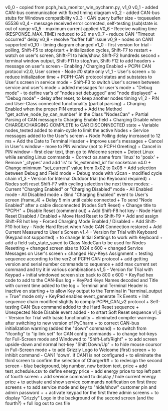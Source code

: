 v0_0  - copied from pcph_hub_monitor_win_pycharm.py, v1_0
v0_1  - added CAN-bus communication with fixed timing diagram
v0_2  - added CAN-bus stubs for Windows compatibility
v0_3  - CAN query buffer size - txqueuelen 65536
v0_4  - message received error corrected, self-testing (sub)state is out of range
v0_5  - maximum current applied
V0_6  - Receive waiting time (RESPONSE_MAX_TIME) reduced to 20 ms
v0_7  - reduce CAN "Timeout occurred" delay
v0_8  - resolve "buffer full" issue
v0_9  - nodes on CAN1 supported
v0_10 - timing diagram changed
v1_0  - first version for trial - polling, Shift-F5 to stop/start
	   + initialization cycles, Shift-F7 to restart
           + watch on user's screen, Shift-F1 to hide/show, Shift-F2 hundreds second
           + terminal window output, Shift-F11 to stop/run, Shift-F12 to add headers
           + message on user's screen - Enabling / Charging Enabled
	   + PCPH CAN protocol v2.0, User screen - Node #0 state only
v1_1 - User's screen
	   + to reduce initialization time
	   + PCPH-CAN protocol states and substates to User's screen in service mode
	   + Shift-F3 to switch User's screen between service and user's mode
	   + added messages for user's mode
	   + "Debug mode" - to define var's of "nodes set debugged" and "node displayed"
	   + "Debug mode" - delay after reset, to keep another nodes timing
v1_2 - PIN and User-Class connected functionality (partial parsing)
	   + Charging Enabled when the proper PIN entered
	   + Add the Method "get_active_node_by_can_number" in the Class "NodesCan"
	   + Partial Parsing of CAN message to Charging Enable field
	   + Charging Disable when CHARGE/CHARGING COMPLETE to CAR DISCONNECTED state
	   + Variable nodes_tested added to main-cycle to limit the active Nodes
	   + Service messages added to the User's screen
	   + Node Polling delay increased to 12 ms
	   + Add the Date to Terminal Header
	   + Improve user's messages
           + Cancel in User's window - move to PIN window (not to PCPH Greeting)
           + Cancel in PIN window - first clear text, then go to Welcome screen
           + Detect Linux while sending Linux commands
           + Correct os.name from 'linux' to 'posix'
	   + Remove '_ctypes' and add 'is' to 'is_extended_id' for socketcan v4.0
           + Change minimum "set_current" value from 0x02 to 0x08
	   + Add selection between Debug and Field mode
	   + Debug mode with v2can - modified cycle chain
v1_3 - Version for Internal Outdoor trial (no Keyboard required)
	   + Nodes soft reset Shift-F7 with cycling selection the next three modes:
		- Current "Charging Enabled" or "Charging Disabled" mode
		- All Enabled mode
		- All Disabled mode
	   + Bind "Charging Enabled" event to User's screen (frame_4)
	   + Delay 5 min until cable connected
	   + To send "Node Enabled" after a cable disconnected (Nodes Soft Reset)
	   + Change title to "PCPH"
	   + Disable Reset (comment out)
	   + Add Shift-F8 hot key - Node Hard Reset Disabled / Enabled
	   + Move Hard Reset to Shift-F9
	   + Add and assign Shift-F8 hot key - Forced Charging Mode Enabled / Disabled
	   + Add Shift-F10 hot key - Node Hard Reset when Node CAN Connection restored
	   + Add Current Measured to User's Screen
v1_4 - Version for Trial with Keyboard (Keypad not supported)
	   + to change Initial Settings to work with Keyboard
	   + add a field sub_state_saved to Class NodeCan to be used for Nodes Resetting
	   + changed screen size to 1024 x 600
	   + changed Service Messages on User's screen
	   + changed Hoy-Keys Assignment
	   + testing sequence according to the ver2 of PCPH CAN protocol
	   + add getting version and serial number commands to sequence
	   + add max current set command and try it in various combinations
v1_5 - Version for Trial with Keypad
	   + initial windowed screen size back to 800 x 600
	   + KeyPad hex code to add to the CAN-Bus log
	   + KeyPad Keys Names decoded and Title with current time added to the log
	   + Terminal and Terminal Header is inactive on starting
	   + to allow Key output to the Terminal in "terminal_output = True" mode only
	   + KeyPad enables event_generate Tk Events
	   + Init sequence chain modified slightly to comply PCPH_CAN_v2 protocol
	   + Self-testing CAN-Bus command added to the Hard Reset sequence
	   + Unexpected Node Disable event added - to srtart Soft Reset sequence
v1_6 - Version for Trial with basic functionality
	   + eliminated compiler warnings after switching to new version of PyCharm
	   + to correct CAN-bus initialization warning (added the "down" command)
	   + to switch from "ifconfig" to "ip link set" for CAN config commands
	   + to change hot-keys for Full-Screen mode and Windowed to "Shift-Left/Right"
	   + to add screen upside-down and normal hot-key "Shift Down/Up"
	   + to hide mouse coursor in Full-Screen mode
	   + to add Grizzly Logo to Welcome (first) screen
	   + to inhibit command - CAN1 'down'. if CAN1 is not configured
	   + to eliminate the third screen to confirm the selection of Charger##
	   + to redesign the second screen - blue background, big number, new bottom text, price
	   + add test_schedule.csv to define energy price
	   + add energy price to top left part of fourth screen
           + add service command to display / hide current energy price
	   + to activate and show service commands notification on first three screens
	   + to add service mode and key to "hide/show" customer pin and admin password +
	   + activate keypad for the first three admin screens
	   + to display "Grizzly" Logo in the background of the second screen (and the fourth?)
	   + full log out to cvs file
